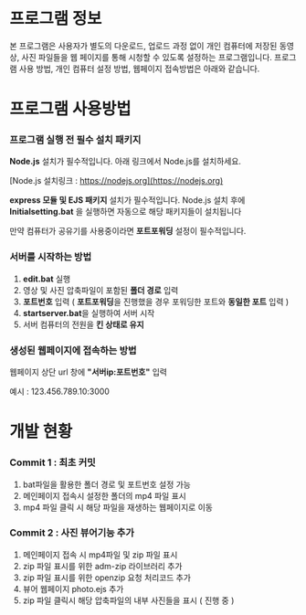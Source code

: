 # 프로그램 정보

본 프로그램은 사용자가 별도의 다운로드, 업로드 과정 없이 개인 컴퓨터에 저장된 동영상, 사진 파일들을 웹 페이지를 통해 시청할 수 있도록 설정하는 프로그램입니다. 프로그램 사용 방법, 개인 컴퓨터 설정 방법, 웹페이지 접속방법은 아래와 같습니다.




# 프로그램 사용방법


### 프로그램 실행 전 필수 설치 패키지

**Node.js** 설치가 필수적입니다. 아래 링크에서 Node.js를 설치하세요.

[Node.js 설치링크 : https://nodejs.org](https://nodejs.org)

**express 모듈 및 EJS 패키지** 설치가 필수적입니다. Node.js 설치 후에 **Initialsetting.bat** 을 실행하면 자동으로 해당 패키지들이 설치됩니다

만약 컴퓨터가 공유기를 사용중이라면 **포트포워딩** 설정이 필수적입니다.


### 서버를 시작하는 방법

1. **edit.bat** 실행
2. 영상 및 사진 압축파일이 포함된 **폴더 경로** 입력
3. **포트번호** 입력 ( **포트포워딩**을 진행했을 경우 포워딩한 포트와 **동일한 포트** 입력 )
4. **startserver.bat**을 실행하여 서버 시작
5. 서버 컴퓨터의 전원을 **킨 상태로 유지**

### 생성된 웹페이지에 접속하는 방법

웹페이지 상단 url 창에 **"서버ip:포트번호"** 입력

예시 : 123.456.789.10:3000




# 개발 현황

### Commit 1 : 최초 커밋

1. bat파일을 활용한 폴더 경로 및 포트번호 설정 가능
2. 메인페이지 접속시 설정한 폴더의 mp4 파일 표시
3. mp4 파일 클릭 시 해당 파일을 재생하는 웹페이지로 이동



### Commit 2 : 사진 뷰어기능 추가

1. 메인페이지 접속 시 mp4파일 및 zip 파일 표시
2. zip 파일 표시를 위한 adm-zip 라이브러리 추가
3. zip 파일 표시를 위한 openzip 요청 처리코드 추가
4. 뷰어 웹페이지 photo.ejs 추가
5. zip 파일 클릭시 해당 압축파일의 내부 사진들을 표시 ( 진행 중 )